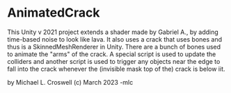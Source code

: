 # AnimatedCrack
 
This Unity v 2021 project extends a shader made by Gabriel A., by adding time-based noise to look like lava.  It also uses a crack that uses bones and thus is a SkinnedMeshRenderer in Unity. There are a bunch of bones used to animate the "arms" of the crack.  A special script is used to update the colliders and another script is used to trigger any objects near the edge to fall into the crack whenever the (invisible mask top of the) crack is below iit.

by Michael L. Croswell (c) March 2023 -mlc
